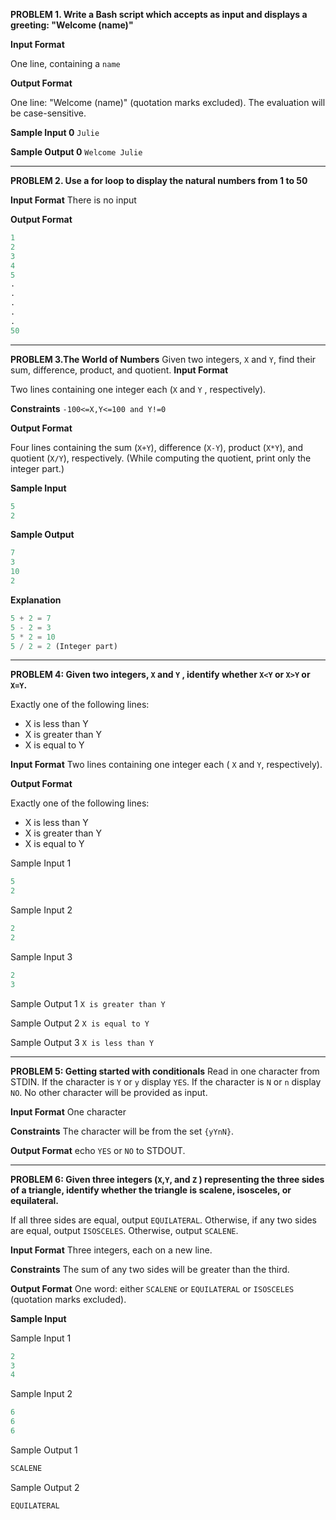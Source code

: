 **PROBLEM 1. Write a Bash script which accepts  as input and displays a greeting: "Welcome (name)"**

**Input Format**

One line, containing a `name`

**Output Format**

One line: "Welcome (name)" (quotation marks excluded).
The evaluation will be case-sensitive.

**Sample Input 0** `Julie`

**Sample Output 0** `Welcome Julie`

***
**PROBLEM 2. Use a for loop to display the natural numbers from 1 to 50**

**Input Format** There is no input

**Output Format**
```python
1
2
3
4
5
.
.
.
.
.
50
```
***
**PROBLEM 3.The World of Numbers**
Given two integers, `X` and `Y`, find their sum, difference, product, and quotient.
**Input Format**

Two lines containing one integer each (`X` and `Y` , respectively).

**Constraints**
`-100<=X,Y<=100 and Y!=0`

**Output Format**

Four lines containing the sum (`X+Y`), difference (`X-Y`), product (`X*Y`), and quotient (`X/Y`), respectively.
(While computing the quotient, print only the integer part.)

**Sample Input**
```python
5
2
```

**Sample Output**
```python
7
3
10
2
```
**Explanation**
```python
5 + 2 = 7
5 - 2 = 3
5 * 2 = 10
5 / 2 = 2 (Integer part)
```
***
**PROBLEM 4: Given two integers, `X` and `Y` , identify whether `X<Y` or `X>Y` or `X=Y`.**

Exactly one of the following lines:
- X is less than Y
- X is greater than Y
- X is equal to Y

**Input Format** Two lines containing one integer each ( `X` and `Y`, respectively).

**Output Format**

Exactly one of the following lines:
- X is less than Y
- X is greater than Y
- X is equal to Y

Sample Input 1
```python
5  
2
```
Sample Input 2
```python
2
2 
```
Sample Input 3
```python
2
3  
```

Sample Output 1
`X is greater than Y `

Sample Output 2
`X is equal to Y`

Sample Output 3
`X is less than Y`
***
**PROBLEM 5: Getting started with conditionals**
Read in one character from STDIN.
If the character is `Y` or `y` display `YES`.
If the character is `N` or `n` display `NO`.
No other character will be provided as input.

**Input Format** One character

**Constraints** The character will be from the set `{yYnN}`.

**Output Format**
echo `YES` or `NO` to STDOUT.

***
**PROBLEM 6: Given three integers (`X`,`Y`, and `Z` ) representing the three sides of a triangle, identify whether the triangle is scalene, isosceles, or equilateral.**

If all three sides are equal, output `EQUILATERAL`.
Otherwise, if any two sides are equal, output `ISOSCELES`.
Otherwise, output `SCALENE`.

**Input Format** Three integers, each on a new line.

**Constraints** The sum of any two sides will be greater than the third.

**Output Format** One word: either `SCALENE` or `EQUILATERAL` or `ISOSCELES` (quotation marks excluded).

**Sample Input**

Sample Input 1
```python
2
3
4
```
Sample Input 2
```python
6
6
6
```
Sample Output 1
```python
SCALENE
```
Sample Output 2
```python
EQUILATERAL
```
